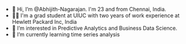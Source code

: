 - 👋 Hi, I’m @Abhijith-Nagarajan. I'm 23 and from Chennai, India.
- :technologist: I'm a grad student at UIUC with two years of work experience at Hewlett Packard Inc, India
- 👀 I’m interested in Predictive Analytics and Business Data Science.
- 🌱 I’m currently learning time series analysis 

<!---
Abhijith-Nagarajan/Abhijith-Nagarajan is a ✨ special ✨ repository because its `README.md` (this file) appears on your GitHub profile.
You can click the Preview link to take a look at your changes.
--->
